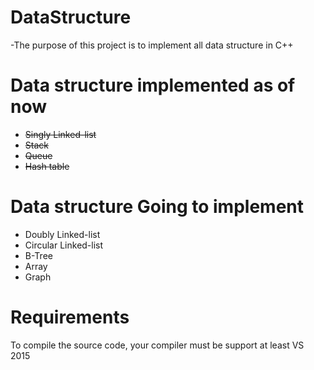# DataStructure
-The purpose of this project is to implement all data structure in C++

# Data structure implemented as of now
- ~~Singly Linked-list~~
- ~~Stack~~
- ~~Queue~~
- ~~Hash table~~

# Data structure Going to implement
- Doubly Linked-list
- Circular Linked-list
- B-Tree
- Array 
- Graph

# Requirements
To compile the source code, your compiler must be support at least VS 2015